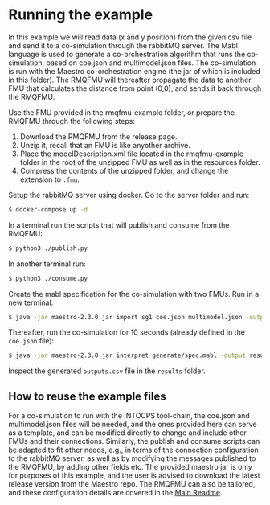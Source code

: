 # Running the example

In this example we will read data (x and y position) from the given csv file and send it to a co-simulation through the rabbitMQ server. 
The Mabl language is used to generate a co-orchestration algorithm that runs the co-simulation, based on coe.json and multimodel.json files.
The co-simulation is run with the Maestro co-orchestration engine (the jar of which is included in this folder).
The RMQFMU will thereafter propagate the data to another FMU that calculates the distance from point (0,0), and sends it back through the RMQFMU.

Use the FMU provided in the rmqfmu-example folder, or prepare the RMQFMU through the following steps:

1. Download the RMQFMU from the release page. 
2. Unzip it, recall that an FMU is like anyother archive. 
3. Place the modelDescription.xml file located in the rmqfmu-example folder in the root of the unzipped FMU as well as in the resources folder. 
4. Compress the contents of the unzipped folder, and change the extension to ```.fmu```.

Setup the rabbitMQ server using docker. Go to the server folder and run:

```bash
$ docker-compose up -d
```

In a terminal run the scripts that will publish and consume from the RMQFMU:

```bash
$ python3 ./publish.py
```

In another terminal run:

```bash
$ python3 ./consume.py
```

Create the mabl specification for the co-simulation with two FMUs. Run in a new terminal:

```bash
$ java -jar maestro-2.3.0.jar import sg1 coe.json multimodel.json -output generate
```

Thereafter, run the co-simulation for 10 seconds (already defined in the ```coe.json``` file):

```bash
$ java -jar maestro-2.3.0.jar interpret generate/spec.mabl -output results
```

Inspect the generated ```outputs.csv``` file in the ```results``` folder.

## How to reuse the example files

For a co-simulation to run with the INTOCPS tool-chain, the coe.json and multimodel.json files will be needed, and the ones provided 
here can serve as a template, and can be modified directly to change and include other FMUs and their connections.
Similarly, the publish and consume scripts can be adapted to fit other needs, e.g., in terms of the connection configuration to the rabbitMQ server,
as well as by modifying the messages published to the RMQFMU, by adding other fields etc.
The provided maestro jar is only for purposes of this example, and the user is advised to download the latest release version from the Maestro repo.
The RMQFMU can also be tailored, and these configuration details are covered in the [Main Readme](README.md).

